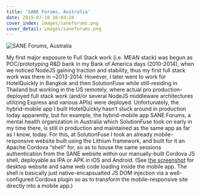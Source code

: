 ```yaml
---
title: 'SANE Forums, Australia'
date: 2019-07-10 16:03:24
cover_index: images/saneforums.png
cover_detail: images/saneforums.png
---
```


![SANE Forums, Australia](/images/saneforums.png)

My first major exposure to Full Stack work (i.e. MEAN stack) was begun as POC/prototyping R&D bank in my Bank of America days (2010-2014), when we noticed NodeJS gaining traction and stability, thus my first full stack work was there in ~2013-2014. However, I later went to work for HotelQuickly in Bangkok and then SolutionFuse while still-residing in Thailand but working in the US remotely, where actual pro production-deployed full stack work (and/or several NodeJS middleware architectures utilizing Express and various APIs) were deployed. Unfortunately, the hybrid-mobile app I built HotelQuickly hasn’t stuck around in production today apparently, but for example, the hybrid-mobile app SANE Forums, a mental health organization in Australia which SolutionFuse took on early in my time there, is still in production and maintained as the same app as far as I know, today. For this, at SolutionFuse I took an already mobile-responsive website built using the Lithium framework, and built for it an Apache Cordova “shell” for, so as to house the same sessions authentication from the SANE website within our manually-built Cordova JS shell, deployable as IPA or APK in iOS and Android. (See <a href="/images/saneforums.png">the screenshot</a> for desktop website and same web code loading inside the mobile app. The shell is basically just native-encapsualted JS DOM injection via a well-configured Cordova plugin so as to transform the mobile-responsive site directly into a mobile app.)
